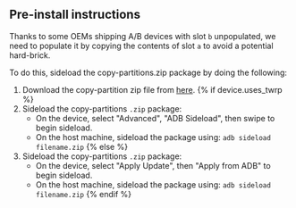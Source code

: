 ## Pre-install instructions

Thanks to some OEMs shipping A/B devices with slot `b` unpopulated, we need to populate it by copying the contents of slot `a` to avoid a potential hard-brick.

To do this, sideload the copy-partitions.zip package by doing the following:
1. Download the copy-partition zip file from [here](https://androidfilehost.com/?fid=4349826312261678890).
{% if device.uses_twrp %}
2. Sideload the copy-partitions `.zip` package:
    * On the device, select "Advanced", "ADB Sideload", then swipe to begin sideload.
    * On the host machine, sideload the package using: `adb sideload filename.zip`
{% else %}
2. Sideload the copy-partitions `.zip` package:
    * On the device, select "Apply Update", then "Apply from ADB" to begin sideload.
    * On the host machine, sideload the package using: `adb sideload filename.zip`
{% endif %}